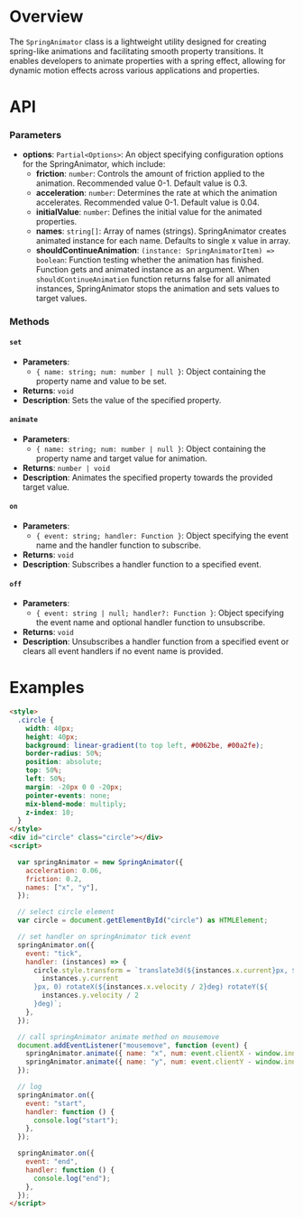 # Overview

The `SpringAnimator` class is a lightweight utility designed for creating spring-like animations and facilitating smooth property transitions. It enables developers to animate properties with a spring effect, allowing for dynamic motion effects across various applications and properties.

# API

### Parameters

- **options**: `Partial<Options>`: An object specifying configuration options for the SpringAnimator, which include:
  - **friction**: `number`: Controls the amount of friction applied to the animation. Recommended value 0-1. Default value is 0.3.
  - **acceleration**: `number`: Determines the rate at which the animation accelerates. Recommended value 0-1. Default value is 0.04.
  - **initialValue**: `number`: Defines the initial value for the animated properties.
  - **names**: `string[]`: Array of names (strings). SpringAnimator creates animated instance for each name. Defaults to single x value in array.
  - **shouldContinueAnimation**: `(instance: SpringAnimatorItem) => boolean`: Function testing whether the animation has finished. Function gets and animated instance as an argument. When `shouldContinueAnimation` function returns false for all animated instances, SpringAnimator stops the animation and sets values to target values.

### Methods

#### `set`

- **Parameters**:
  - `{ name: string; num: number | null }`: Object containing the property name and value to be set.
- **Returns**: `void`
- **Description**: Sets the value of the specified property.

#### `animate`

- **Parameters**:
  - `{ name: string; num: number | null }`: Object containing the property name and target value for animation.
- **Returns**: `number | void`
- **Description**: Animates the specified property towards the provided target value.

#### `on`

- **Parameters**:
  - `{ event: string; handler: Function }`: Object specifying the event name and the handler function to subscribe.
- **Returns**: `void`
- **Description**: Subscribes a handler function to a specified event.

#### `off`

- **Parameters**:
  - `{ event: string | null; handler?: Function }`: Object specifying the event name and optional handler function to unsubscribe.
- **Returns**: `void`
- **Description**: Unsubscribes a handler function from a specified event or clears all event handlers if no event name is provided.

# Examples

```html
<style>
  .circle {
    width: 40px;
    height: 40px;
    background: linear-gradient(to top left, #0062be, #00a2fe);
    border-radius: 50%;
    position: absolute;
    top: 50%;
    left: 50%;
    margin: -20px 0 0 -20px;
    pointer-events: none;
    mix-blend-mode: multiply;
    z-index: 10;
  }
</style>
<div id="circle" class="circle"></div>
<script>

  var springAnimator = new SpringAnimator({
    acceleration: 0.06,
    friction: 0.2,
    names: ["x", "y"],
  });

  // select circle element
  var circle = document.getElementById("circle") as HTMLElement;

  // set handler on springAnimator tick event
  springAnimator.on({
    event: "tick",
    handler: (instances) => {
      circle.style.transform = `translate3d(${instances.x.current}px, ${
        instances.y.current
      }px, 0) rotateX(${instances.x.velocity / 2}deg) rotateY(${
        instances.y.velocity / 2
      }deg)`;
    },
  });

  // call springAnimator animate method on mousemove
  document.addEventListener("mousemove", function (event) {
    springAnimator.animate({ name: "x", num: event.clientX - window.innerWidth / 2 });
    springAnimator.animate({ name: "y", num: event.clientY - window.innerHeight / 2 });
  });

  // log
  springAnimator.on({
    event: "start",
    handler: function () {
      console.log("start");
    },
  });

  springAnimator.on({
    event: "end",
    handler: function () {
      console.log("end");
    },
  });
</script>
```
